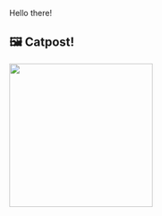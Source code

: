 Hello there!



## 🖼️ Catpost!

<sub>
    <img src="https://cdn2.thecatapi.com/images/MTczOTI2NQ.gif" height="256">
</sub>


